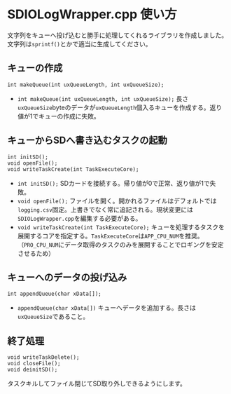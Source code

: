 # SDIOLogWrapper.cpp 使い方
文字列をキューへ投げ込むと勝手に処理してくれるライブラリを作成しました。文字列は`sprintf()`とかで適当に生成してください。

## キューの作成
```
int makeQueue(int uxQueueLength, int uxQueueSize);
```
- `int makeQueue(int uxQueueLength, int uxQueueSize);` 長さ`uxQueueSize`byteのデータが`uxQueueLength`個入るキューを作成する。返り値が1でキューの作成に失敗。

## キューからSDへ書き込むタスクの起動
```
int initSD();
void openFile();
void writeTaskCreate(int TaskExecuteCore);
```

- `int initSD();` SDカードを接続する。帰り値が0で正常、返り値が1で失敗。
- `void openFile();` ファイルを開く。開かれるファイルはデフォルトでは`logging.csv`固定。上書きでなく常に追記される。現状変更には`SDIOLogWrapper.cpp`を編集する必要がある。
- `void writeTaskCreate(int TaskExecuteCore);` キューを処理するタスクを展開するコアを指定する。`TaskExecuteCore`は`APP_CPU_NUM`を推奨。（`PRO_CPU_NUM`にデータ取得のタスクのみを展開することでロギングを安定させるため）


## キューへのデータの投げ込み
```
int appendQueue(char xData[]);
```

- `appendQueue(char xData[])` キューへデータを追加する。長さは`uxQueueSize`であること。

## 終了処理
```
void writeTaskDelete();
void closeFile();
void deinitSD();
```
タスクキルしてファイル閉じてSD取り外しできるようにします。



